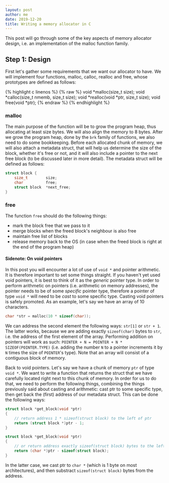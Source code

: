 ```yaml
---
layout: post
author: me
date: 2019-12-20
title: Writing a memory allocator in C
---
```


This post will go through some of the key aspects of memory allocator design, i.e. an implementation of the malloc function family.

## Step 1: Design
First let's gather some requirements that we want our allocator to have. 
We will implement four functions, malloc, calloc, realloc and free, whose prototypes are defined as follows:

{% highlight c linenos %}
{% raw %}
void *malloc(size_t size);
void *calloc(size_t nmemb, size_t size);
void *realloc(void *ptr, size_t size);
void free(void *ptr);
{% endraw %}
{% endhighlight %}

### malloc 
The main purpose of the function will be to grow the program heap, thus allocating at least size bytes. We will also align the memory to 8 bytes. 
After we grow the program heap, done by the `brk` family of functions, we also need to do some bookkeeping. Before each allocated chunk of memory, we will also attach a metadata struct, that will help us determine the size of the block, whether it's free or not, and it will also include a pointer to the next free block (to be discussed later in more detail).
The metadata struct will be defined as follows:

```c
struct block {
    size_t        size;
    char          free;
    struct block  *next_free;
}
```

### free
The function `free` should do the following things: 
- mark the block free that we pass to it
- merge blocks when the freed block's neighbour is also free
- maintain free list of blocks
- release memory back to the OS (in case when the freed block is right at the end of the program heap)

#### Sidenote: On void pointers
In this post you will encounter a lot of use of `void *` and pointer arithmetic. It is therefore important to set some things straight. 
If you haven't yet used void pointers, it is best to think of it as the *generic* pointer type. In order to perform arithmetic on pointers (i.e. arithmetic on memory addresses), the pointer needs to be of some *specific* pointer type, therefore a pointer of type `void *` will need to be *cast* to some specific type. Casting void pointers is safely promoted.
As an example, let's say we have an array of 10 characters.
```c
char *str = malloc(10 * sizeof(char));
```
We can address the second element the following ways: `str[1]` or `str + 1`. The latter works, because we are adding exactly `sizeof(char)` bytes to `str`, i.e. the address of the first element of the array. 
Performing addition on pointers will work as such:
```POINTER + N = POINTER + N * SIZEOF(POINTER.TYPE)```
(i.e. adding the number `N` to a pointer increments it by `N` times the size of `POINTER`'s type). 
Note that an array will consist of a contiguous block of memory.

Back to void pointers. Let's say we have a chunk of memory `ptr` of type `void *`. We want to write a function that returns the struct that we have carefully located right next to this chunk of memory. In order for us to do that, we need to perform the following things, combining the things previously said about casting and arithmetic: cast ptr to some specific type, then get back the (first) address of our metadata struct.
This can be done the following ways:

```c
struct block *get_block(void *ptr) 
{
    // return address 1 * sizeof(struct block) to the left of ptr
    return (struct block *)ptr - 1;
}

struct block *get_block(void *ptr) 
{
    // or return address exactly sizeof(struct block) bytes to the left of ptr:
    return (char *)ptr - sizeof(struct block);
}
```
In the latter case, we cast ptr to `char *` (which is 1 byte on most architectures), and then substract `sizeof(struct block)` bytes from the address.





